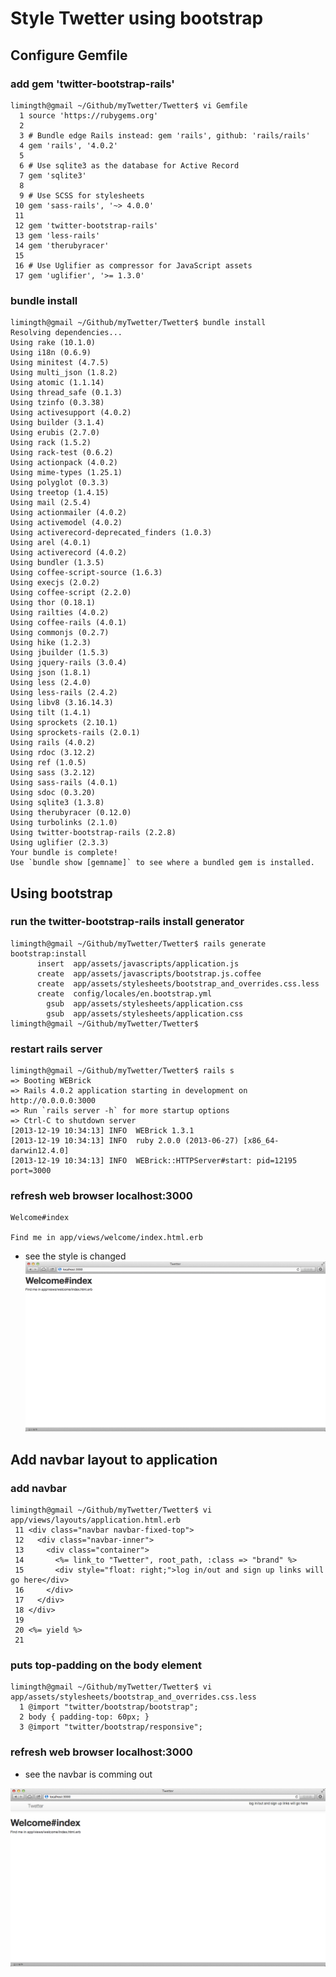 
# Style Twetter using bootstrap

## Configure Gemfile

### add gem 'twitter-bootstrap-rails'
	limingth@gmail ~/Github/myTwetter/Twetter$ vi Gemfile
	  1 source 'https://rubygems.org'
	  2 
	  3 # Bundle edge Rails instead: gem 'rails', github: 'rails/rails'
	  4 gem 'rails', '4.0.2'
	  5 
	  6 # Use sqlite3 as the database for Active Record
	  7 gem 'sqlite3'
	  8 
	  9 # Use SCSS for stylesheets
	 10 gem 'sass-rails', '~> 4.0.0'
	 11 
	 12 gem 'twitter-bootstrap-rails'
	 13 gem 'less-rails'
	 14 gem 'therubyracer'
	 15 
	 16 # Use Uglifier as compressor for JavaScript assets
	 17 gem 'uglifier', '>= 1.3.0'

### bundle install
	limingth@gmail ~/Github/myTwetter/Twetter$ bundle install
	Resolving dependencies...
	Using rake (10.1.0) 
	Using i18n (0.6.9) 
	Using minitest (4.7.5) 
	Using multi_json (1.8.2) 
	Using atomic (1.1.14) 
	Using thread_safe (0.1.3) 
	Using tzinfo (0.3.38) 
	Using activesupport (4.0.2) 
	Using builder (3.1.4) 
	Using erubis (2.7.0) 
	Using rack (1.5.2) 
	Using rack-test (0.6.2) 
	Using actionpack (4.0.2) 
	Using mime-types (1.25.1) 
	Using polyglot (0.3.3) 
	Using treetop (1.4.15) 
	Using mail (2.5.4) 
	Using actionmailer (4.0.2) 
	Using activemodel (4.0.2) 
	Using activerecord-deprecated_finders (1.0.3) 
	Using arel (4.0.1) 
	Using activerecord (4.0.2) 
	Using bundler (1.3.5) 
	Using coffee-script-source (1.6.3) 
	Using execjs (2.0.2) 
	Using coffee-script (2.2.0) 
	Using thor (0.18.1) 
	Using railties (4.0.2) 
	Using coffee-rails (4.0.1) 
	Using commonjs (0.2.7) 
	Using hike (1.2.3) 
	Using jbuilder (1.5.3) 
	Using jquery-rails (3.0.4) 
	Using json (1.8.1) 
	Using less (2.4.0) 
	Using less-rails (2.4.2) 
	Using libv8 (3.16.14.3) 
	Using tilt (1.4.1) 
	Using sprockets (2.10.1) 
	Using sprockets-rails (2.0.1) 
	Using rails (4.0.2) 
	Using rdoc (3.12.2) 
	Using ref (1.0.5) 
	Using sass (3.2.12) 
	Using sass-rails (4.0.1) 
	Using sdoc (0.3.20) 
	Using sqlite3 (1.3.8) 
	Using therubyracer (0.12.0) 
	Using turbolinks (2.1.0) 
	Using twitter-bootstrap-rails (2.2.8) 
	Using uglifier (2.3.3) 
	Your bundle is complete!
	Use `bundle show [gemname]` to see where a bundled gem is installed.

## Using bootstrap

### run the twitter-bootstrap-rails install generator
	limingth@gmail ~/Github/myTwetter/Twetter$ rails generate bootstrap:install
	      insert  app/assets/javascripts/application.js
	      create  app/assets/javascripts/bootstrap.js.coffee
	      create  app/assets/stylesheets/bootstrap_and_overrides.css.less
	      create  config/locales/en.bootstrap.yml
	        gsub  app/assets/stylesheets/application.css
	        gsub  app/assets/stylesheets/application.css
	limingth@gmail ~/Github/myTwetter/Twetter$ 

### restart rails server
	limingth@gmail ~/Github/myTwetter/Twetter$ rails s
	=> Booting WEBrick
	=> Rails 4.0.2 application starting in development on http://0.0.0.0:3000
	=> Run `rails server -h` for more startup options
	=> Ctrl-C to shutdown server
	[2013-12-19 10:34:13] INFO  WEBrick 1.3.1
	[2013-12-19 10:34:13] INFO  ruby 2.0.0 (2013-06-27) [x86_64-darwin12.4.0]
	[2013-12-19 10:34:13] INFO  WEBrick::HTTPServer#start: pid=12195 port=3000

### refresh web browser localhost:3000
	Welcome#index

	Find me in app/views/welcome/index.html.erb

* see the style is changed
![style-twetter](style-twetter.png)

## Add navbar layout to application

### add navbar
	limingth@gmail ~/Github/myTwetter/Twetter$ vi app/views/layouts/application.html.erb 
	 11 <div class="navbar navbar-fixed-top">
	 12   <div class="navbar-inner">
	 13     <div class="container">
	 14       <%= link_to "Twetter", root_path, :class => "brand" %>
	 15       <div style="float: right;">log in/out and sign up links will go here</div>
	 16     </div>
	 17   </div>
	 18 </div>
	 19 
	 20 <%= yield %>
	 21 

### puts top-padding on the body element
	limingth@gmail ~/Github/myTwetter/Twetter$ vi app/assets/stylesheets/bootstrap_and_overrides.css.less 
	  1 @import "twitter/bootstrap/bootstrap";
	  2 body { padding-top: 60px; }
	  3 @import "twitter/bootstrap/responsive";

### refresh web browser localhost:3000

* see the navbar is comming out

![style-add-navbar](style-add-navbar.png)
